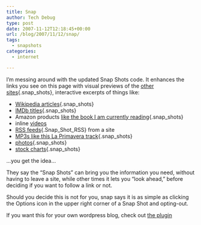 ```yaml
---
title: Snap
author: Tech Debug
type: post
date: 2007-11-12T12:18:45+00:00
url: /blog/2007/11/12/snap/
tags:
  - snapshots
categories:
  - internet

---
```

I&#8217;m messing around with the updated Snap Shots code. It enhances the links you see on this page with visual previews of the [other sites][1]{.snap_shots}, interactive excerpts of things like:

  * [Wikipedia articles][2]{.snap_shots}
  * [IMDb titles][3]{.snap_shots}
  * Amazon products [like the book I am currently reading][4]{.snap_shots}
  * inline [videos][5]
  * [RSS feeds][6]{.Snap_Shot_RSS} from a site
  * [MP3s like this La Primavera track][7]{.snap_shots}
  * [photos][8]{.snap_shots}
  * [stock charts][9]{.snap_shots}

&#8230;you get the idea&#8230;

They say the &#8220;Snap Shots&#8221; can bring you the information you need, without having to leave a site, while other times it lets you &#8220;look ahead,&#8221; before deciding if you want to follow a link or not.

Should you decide this is not for you, snap says it is as simple as clicking the Options icon in the upper right corner of a Snap Shot and opting-out.

If you want this for your own wordpress blog, check out [the plugin][10]

 [1]: http://www.90kts.com
 [2]: http://en.wikipedia.org/wiki/2012
 [3]: http://imdb.com/title/tt0092007/
 [4]: http://www.amazon.com/Morning-Magicians-Mysteries-Universe-S/dp/0285635832/
 [5]: http://youtube.com/watch?v=2l4iZVJK74g
 [6]: http://90kts.com/blog/
 [7]: http://he3.magnatune.com/all/01-Oxenford%20(Anon)-La%20Primavera.mp3
 [8]: http://flickr.com/photos/lantrix/tags/australiaoncollins
 [9]: http://finance.yahoo.com/q?s=goog
 [10]: http://wordpress.org/extend/plugins/snap-shots-for-wordpressorg/